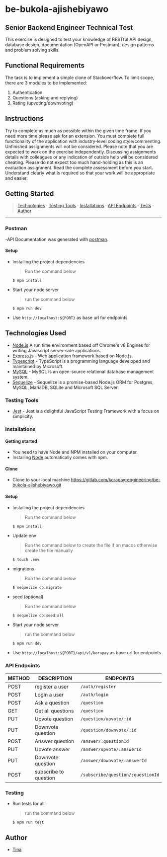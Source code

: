 # be-bukola-ajishebiyawo
## Senior Backend Engineer Technical Test
This exercise is designed to test your knowledge of RESTful API
design, database design, documentation (OpenAPI or Postman), design
patterns and problem solving skills.
## Functional Requirements
The task is to implement a simple clone of Stackoverflow. To limit
scope, there are 3 modules to be implemented:
1. Authentication
2. Questions (asking and replying)
3. Rating (upvoting/downvoting)
## Instructions
Try to complete as much as possible within the given time frame. If
you need more time please ask for an extension. You must complete
full functionality of the application with industry-level coding
style/commenting. Unfinished assignments will not be considered.
Please note that you are expected to work on the exercise
independently. Discussing assignments details with colleagues or any
indication of outside help will be considered cheating.
Please do not expect too much hand-holding as this is an evaluation
assignment.
Read the complete assessment before you start. Understand clearly
what is required so that your work will be appropriate and easier.
## Getting Started
>  [Technologies](#technologies-used) &middot; [Testing Tools](#testing-tools) &middot; [Installations](#installations) &middot; [API Endpoints](#api-endpoints) &middot; [Tests](#tests) &middot; [Author](#author)
---
### Postman
-API Documentation was generated with [postman](https://documenter.getpostman.com/view/4223397/TWDditWC).
#### Setup
- Installing the project dependencies
  > Run the command below
  ```shell
  $ npm install
  ```
- Start your node server
  > run the command below
  ```shell
  $ npm run dev
  ```
- Use `http://localhost:${PORT}` as base url for endpoints

## Technologies Used
- [Node.js](https://nodejs.org) A run time environment based off Chrome's v8 Engines for writing Javascript server-side applications.
- [Express.js](https://expressjs.com) - Web application framework based on Node.js.
- [Typescript](https://www.typescriptlang.org/) - TypeScript is a programming language developed and maintained by Microsoft.
- [MySQL](https://www.mysql.com/) - MySQL is an open-source relational database management system.
- [Sequelize](https://sequelize.org/) - Sequelize is a promise-based Node.js ORM for Postgres, MySQL, MariaDB, SQLite and Microsoft SQL Server.
### Testing Tools
- [Jest](https://jestjs.io/) - Jest is a delightful JavaScript Testing Framework with a focus on simplicity.
### Installations
#### Getting started
- You need to have Node and NPM installed on your computer.
- Installing [Node](node) automatically comes with npm.
#### Clone 
- Clone to your local machine https://gitlab.com/korapay-engineering/be-bukola-ajishebiyawo.git
#### Setup
- Installing the project dependencies
  > Run the command below
  ```shell
  $ npm install
  ```
- Update env
  > Run the command below to create the file if on macos otherwise create the file manually
  ```shell
  $ touch .env
  ```

- migrations
  > Run the command below
  ```shell
  $ sequelize db:migrate
  ```
- seed (optional)
  > Run the command below
  ```shell
  $ sequelize db:seed:all
  ```
- Start your node server
  > run the command below
  ```shell
  $ npm run dev
  ```
- Use `http://localhost:${PORT}/api/v1/korapay` as base url for endpoints
### API Endpoints
| METHOD | DESCRIPTION                             | ENDPOINTS                 |
| ------ | --------------------------------------- | ------------------------- |
| POST    | register a user               | `/auth/register`           |
| POST   | Login a user                       | `/auth/login`           |
| POST   |Ask a question                       | `/question`           |
| GET   | Get all questions                      | `/question`           |
| PUT   | Upvote question                      | `/question/upvote/:id`   |
| PUT   | Downvote question                      | `/question/downvote/:id`   |
| POST   | Answer question                      | `/answer/:questionId`   |
| PUT   | Upvote answer                      | `/answer/upvote/:answerId`   |
| PUT   | Downvote question                      | `/answer/downvote/:answerId`   |
| POST   | subscribe to question                      | `/subscribe/question/:questionId`   |
### Testing
- Run tests for all
  > run the command below
  ```shell
  $ npm run test
  ```
## Author
- [Tina](https://github.com/oluwabukolatina)
